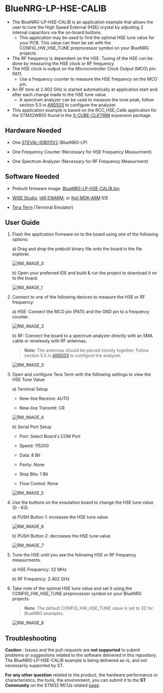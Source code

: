 # BlueNRG-LP-HSE-CALIB
 
* The BlueNRG-LP-HSE-CALIB is an application example that allows the user to tune the High Speed External (HSE) crystal by adjusting 2 internal capacitors via the on-board buttons.
    * This application may be used to find the optimal HSE tune value for your PCB. This value can then be set with the CONFIG_HW_HSE_TUNE preprocessor symbol on your BlueNRG projects.
* The RF frequency is dependent on the HSE. Tuning of the HSE can be done by measuring the HSE clock or RF frequency.
* The HSE clock is output on the Microcontroller Clock Output (MCO) pin: PA11.
    * Use a frequency counter to measure the HSE frequency on the MCO pin.
* An RF tone at 2.402 GHz is started automatically at application start and after each change made to the HSE tune value.
    * A spectrum analyzer can be used to measure the tone peak, follow section 5.5 in [AN5503](https://www.st.com/resource/en/application_note/an5503-bringing-up-the-bluenrglp-bluenrglps-devices-stmicroelectronics.pdf) to configure the analyzer.
* This application example is based on the RCC_HSE_Calib application for the STM32WB55 found in the [X-CUBE-CLKTRIM](https://www.st.com/en/embedded-software/x-cube-clktrim.html) expansion package.

## Hardware Needed

* One [STEVAL-IDB011V2](https://www.st.com/en/evaluation-tools/steval-idb011v2.html) (BlueNRG-LP)

* One Frequency Counter (Necessary for HSE Frequency Measurment)

* One Spectrum Analyzer (Necessary for RF Frequency Measurment)

## Software Needed

* Prebuilt firmware image: [BlueNRG-LP-HSE-CALIB.bin](/Binaries)

* [WISE Studio](https://www.st.com/en/embedded-software/stsw-wise-studio.html), [IAR EWARM](https://www.iar.com/products/architectures/arm/iar-embedded-workbench-for-arm/), or [Keil MDK-ARM](https://developer.arm.com/Tools%20and%20Software/Keil%20MDK) IDE

* [Tera Term](https://ttssh2.osdn.jp/index.html.en) (Terminal Emulator)

## User Guide

1) Flash the application firmware on to the board using one of the following options:

    a) Drag and drop the prebuilt binary file onto the board in the file explorer.

    ![RM_IMAGE_0](Utilities/Media/RM_IMAGE_0.png)

    b) Open your preferred IDE and build & run the project to download it on to the board.

    ![RM_IMAGE_1](Utilities/Media/RM_IMAGE_1.png)

2) Connect to one of the following devices to measure the HSE or RF frequency:

    a) HSE: Connect the MCO pin (PA11) and the GND pin to a frequency counter.

    ![RM_IMAGE_2](Utilities/Media/RM_IMAGE_2.png)

    b) RF: Connect the board to a spectrum analyzer directly with an SMA cable or wirelessly with RF antennas.

    > **Note:** The antennas should be placed closely together. Follow section 5.5 in [AN5503](https://www.st.com/resource/en/application_note/an5503-bringing-up-the-bluenrglp-bluenrglps-devices-stmicroelectronics.pdf) to configure the analyzer.

    ![RM_IMAGE_3](Utilities/Media/RM_IMAGE_3.png)

3) Open and configure Tera Term with the following settings to view the HSE Tune Value:

    a) Terminal Setup
    
    * New-line Receive: AUTO

    * New-line Transmit: CR

    ![RM_IMAGE_4](Utilities/Media/RM_IMAGE_4.png)

    b) Serial Port Setup

    * Port: Select Board's COM Port

    * Speed: 115200

    * Data: 8 Bit

    * Parity: None

    * Stop Bits: 1 Bit

    * Flow Control: None

    ![RM_IMAGE_5](Utilities/Media/RM_IMAGE_5.png)

4) Use the buttons on the evaulation board to change the HSE tune value (0 - 63).

    a) PUSH Button 1: increases the HSE tune value.

    ![RM_IMAGE_6](Utilities/Media/RM_IMAGE_6.png)

    b) PUSH Button 2: decreases the HSE tune value.

    ![RM_IMAGE_7](Utilities/Media/RM_IMAGE_7.png)

5) Tune the HSE until you see the following HSE or RF frequency measurments.

    a) HSE Frequency: 32 MHz

    b) RF Frequency: 2.402 GHz

6) Take note of the optimal HSE tune value and set it using the CONFIG_HW_HSE_TUNE preprocessor symbol on your BlueNRG projects.

    > **Note:** The default CONFIG_HW_HSE_TUNE value is set to 32 for BlueNRG examples.

    ![RM_IMAGE_8](Utilities/Media/RM_IMAGE_8.png)

## Troubleshooting

**Caution** : Issues and the pull-requests are **not supported** to submit problems or suggestions related to the software delivered in this repository. The BlueNRG-LP-HSE-CALIB example is being delivered as-is, and not necessarily supported by ST.

**For any other question** related to the product, the hardware performance or characteristics, the tools, the environment, you can submit it to the **ST Community** on the STM32 MCUs related [page](https://community.st.com/s/topic/0TO0X000000BSqSWAW/stm32-mcus).